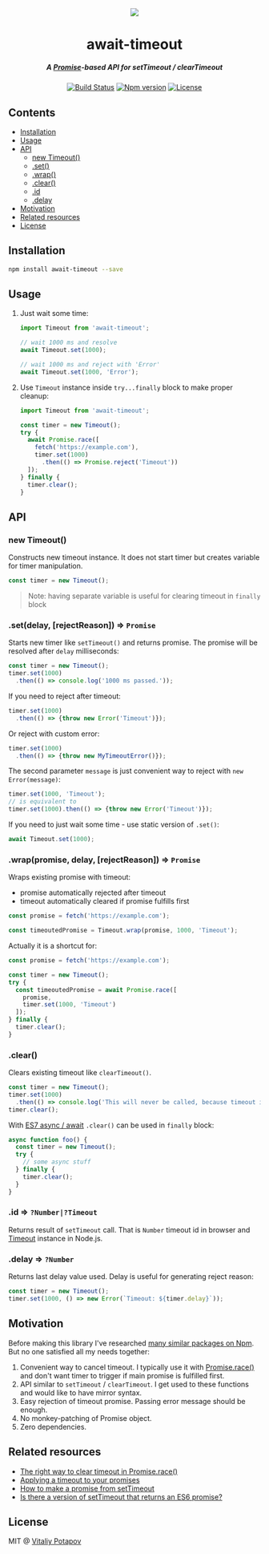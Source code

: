 <div align="center">
  <img src="https://user-images.githubusercontent.com/1473072/32229482-f90f07d2-be61-11e7-86f1-f9f555182292.png">
</div>
<h1 align="center">await-timeout</h1>
<h5 align="center">A <a href="https://developer.mozilla.org/en/docs/Web/JavaScript/Reference/Global_Objects/Promise">Promise</a>-based API for setTimeout / clearTimeout</h5>
<div align="center">
  <a href="https://travis-ci.org/vitalets/await-timeout"><img src="https://travis-ci.org/vitalets/await-timeout.svg?branch=master" alt="Build Status" /></a>
  <a href="https://www.npmjs.com/package/await-timeout"><img src="https://img.shields.io/npm/v/await-timeout.svg" alt="Npm version" /></a>
  <a href="https://www.npmjs.com/package/await-timeout"><img src="https://img.shields.io/npm/l/await-timeout.svg" alt="License" /></a>
</div>

## Contents
* [Installation](#installation)
* [Usage](#usage)
* [API](#api)
  * [new Timeout()](#new-timeout)
  * [.set()](#setms-message--promise)
  * [.wrap()](#wrappromise-ms-message--promise)
  * [.clear()](#clear)
  * [.id](#id--numbertimeout)
  * [.delay](#delay--number)
* [Motivation](#motivation)
* [Related resources](#related-resources)
* [License](#license)

## Installation
```bash
npm install await-timeout --save
```

## Usage
1. Just wait some time:
    ```js
    import Timeout from 'await-timeout';

    // wait 1000 ms and resolve
    await Timeout.set(1000);
    
    // wait 1000 ms and reject with 'Error'
    await Timeout.set(1000, 'Error');
    ```

2. Use `Timeout` instance inside `try...finally` block to make proper cleanup:
    ```js
    import Timeout from 'await-timeout';

    const timer = new Timeout();
    try {
      await Promise.race([
        fetch('https://example.com'),
        timer.set(1000)
          .then(() => Promise.reject('Timeout'))
      ]);
    } finally {
      timer.clear();
    }
    ```

## API
### new Timeout()
Constructs new timeout instance. It does not start timer but creates variable for timer manipulation.
```js
const timer = new Timeout();
```
> Note: having separate variable is useful for clearing timeout in `finally` block 

### .set(delay, [rejectReason]) ⇒ `Promise`
Starts new timer like `setTimeout()` and returns promise. The promise will be resolved after `delay` milliseconds:
```js
const timer = new Timeout();
timer.set(1000)
  .then(() => console.log('1000 ms passed.'));
```

If you need to reject after timeout:
```js
timer.set(1000)
  .then(() => {throw new Error('Timeout')});
```

Or reject with custom error:
```js
timer.set(1000)
  .then(() => {throw new MyTimeoutError()});
```
The second parameter `message` is just convenient way to reject with `new Error(message)`:
```js
timer.set(1000, 'Timeout');
// is equivalent to
timer.set(1000).then(() => {throw new Error('Timeout')});
```

If you need to just wait some time - use static version of `.set()`:
```js
await Timeout.set(1000);
```

### .wrap(promise, delay, [rejectReason]) ⇒ `Promise`
Wraps existing promise with timeout:
 * promise automatically rejected after timeout 
 * timeout automatically cleared if promise fulfills first
```js
const promise = fetch('https://example.com');

const timeoutedPromise = Timeout.wrap(promise, 1000, 'Timeout');
```
Actually it is a shortcut for:
```js
const promise = fetch('https://example.com');

const timer = new Timeout();
try {
  const timeoutedPromise = await Promise.race([
    promise,
    timer.set(1000, 'Timeout')
  ]);
} finally {
  timer.clear();
}
```

### .clear()
Clears existing timeout like `clearTimeout()`.
```js
const timer = new Timeout();
timer.set(1000)
  .then(() => console.log('This will never be called, because timeout is cleared on the next line'));
timer.clear();
```

With [ES7 async / await] `.clear()` can be used in `finally` block:
```js
async function foo() {
  const timer = new Timeout();
  try {
    // some async stuff
  } finally {
    timer.clear();
  }
}
```

### .id ⇒ `?Number|?Timeout`
Returns result of `setTimeout` call. That is `Number` timeout id in browser 
and [Timeout](https://nodejs.org/api/timers.html#timers_class_timeout) instance in Node.js.

### .delay ⇒ `?Number`
Returns last delay value used. Delay is useful for generating reject reason:
```js
const timer = new Timeout();
timer.set(1000, () => new Error(`Timeout: ${timer.delay}`));
```


## Motivation
Before making this library I've researched [many similar packages on Npm](https://www.npmjs.com/search?q=promise%20timeout).
But no one satisfied all my needs together:

1. Convenient way to cancel timeout. I typically use it with [Promise.race()] and don't want timer to trigger
   if main promise is fulfilled first.
2. API similar to `setTimeout` / `clearTimeout`. I get used to these functions and would like to have mirror syntax.
3. Easy rejection of timeout promise. Passing error message should be enough.
4. No monkey-patching of Promise object.
5. Zero dependencies.

## Related resources
* [The right way to clear timeout in Promise.race()](https://jslive.com/p/3x2x9h-the-right-way-to-clear-timeout-in-promiserace)
* [Applying a timeout to your promises](https://italonascimento.github.io/applying-a-timeout-to-your-promises/)
* [How to make a promise from setTimeout](https://stackoverflow.com/questions/22707475/how-to-make-a-promise-from-settimeout)
* [Is there a version of setTimeout that returns an ES6 promise?](https://stackoverflow.com/questions/34255351/is-there-a-version-of-settimeout-that-returns-an-es6-promise)

## License
MIT @ [Vitaliy Potapov](https://github.com/vitalets)

[Promise]: https://developer.mozilla.org/en/docs/Web/JavaScript/Reference/Global_Objects/Promise
[Promise.race()]: https://developer.mozilla.org/en-US/docs/Web/JavaScript/Reference/Global_Objects/Promise/race
[ES7 async / await]: https://developer.mozilla.org/en-US/docs/Web/JavaScript/Reference/Statements/async_function
